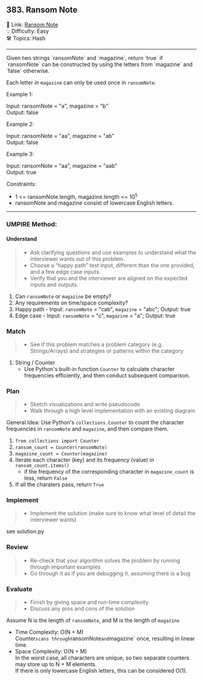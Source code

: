 ## 383. Ransom Note
🔗 Link: [Ransom Note](https://leetcode.com/problems/ransom-note/description/)<br>
💡 Difficulty: Easy<br>
🛠️ Topics: Hash<br>

<hr>
Given two strings `ransomNote` and `magazine`, return `true` if `ransomNote` can be constructed by using the letters from `magazine` and `false` otherwise.

Each letter in `magazine` can only be used once in `ransomNote`.<br>

 

Example 1:<br>

Input: ransomNote = "a", magazine = "b"<br>
Output: false<br>


Example 2:<br>

Input: ransomNote = "aa", magazine = "ab"<br>
Output: false<br>


Example 3:<br>

Input: ransomNote = "aa", magazine = "aab"<br>
Output: true<br>
 

Constraints:<br>

- 1 <= ransomNote.length, magazine.length <= 10<sup>5</sup>
- ransomNote and magazine consist of lowercase English letters.
<hr>

### UMPIRE Method:
#### Understand

> - Ask clarifying questions and use examples to understand what the interviewer wants out of this problem.
> - Choose a “happy path” test input, different than the one provided, and a few edge case inputs. 
> - Verify that you and the interviewer are aligned on the expected inputs and outputs.
1. Can `ransomNote` or `magazine` be empty?<br>
2. Any requirements on time/space complexity?<br>
3. Happy path - Input: `ransomNote` = "cab", `magazine` = "abc"; Output: true
4. Edge case - Input: `ransomNote` = "c", `magazine` = "a"; Output: true

### Match
> - See if this problem matches a problem category (e.g. Strings/Arrays) and strategies or patterns within the category
1. String / Counter
   - Use Python's built-in function `Counter` to calculate character frequencies efficiently, and then conduct subsequent comparison.
   
### Plan
> - Sketch visualizations and write pseudocode
> - Walk through a high level implementation with an existing diagram

General Idea: Use Python's `collections.Counter` to count the character frequencies in `ransomNote` and `magazine`, and then compare them.<br>

1) `from collections import Counter`
2) `ransom_count = Counter(ransomNote)`
3) `magazine_count = Counter(magazine)`
4) Iterate each character (key) and its frequency (value) in `ransom_count.items()`
   - if the frequency of the corresponding character in `magazine_count` is less, return `False`
5) If all the charaters pass, return `True`
    
### Implement
> - Implement the solution (make sure to know what level of detail the interviewer wants)

see solution.py

### Review
> - Re-check that your algorithm solves the problem by running through important examples
> - Go through it as if you are debugging it, assuming there is a bug
### Evaluate
> - Finish by giving space and run-time complexity
> - Discuss any pros and cons of the solution

Assume N is the length of `ransomNote`, and M is the length of `magazine`

- Time Complexity: O(N + M)<br>
  Counter` scans through `ransomNote` and `magazine` once, resulting in linear time.<br>
- Space Complexity: O(N + M)<br>
  In the worst case, all characters are unique, so two separate counters may store up to N + M elements.<br>
  If there is only lowercase English letters, this can be considered O(1).<br>
